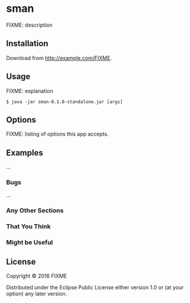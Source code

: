 # sman

FIXME: description

## Installation

Download from http://example.com/FIXME.

## Usage

FIXME: explanation

    $ java -jar sman-0.1.0-standalone.jar [args]

## Options

FIXME: listing of options this app accepts.

## Examples

...

### Bugs

...

### Any Other Sections
### That You Think
### Might be Useful

## License

Copyright © 2016 FIXME

Distributed under the Eclipse Public License either version 1.0 or (at
your option) any later version.
